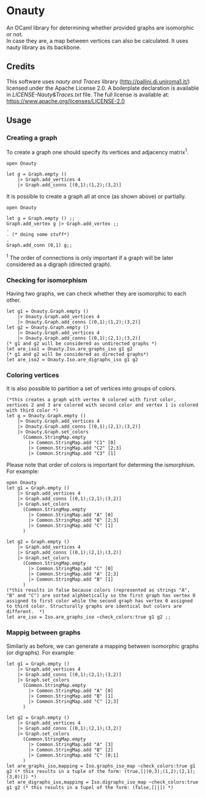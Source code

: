 # Onauty
An OCaml library for determining whether provided graphs are isomorphic or not.  
In case they are, a map between vertices can also be calculated.
It uses nauty library as its backbone.

## Credits
This software uses *nauty and Traces* library (http://pallini.di.uniroma1.it/) licensed under the Apache License 2.0. A boilerplate declaration is available in *LICENSE-Nauty&Traces.txt* file. 
The full license is available at: https://www.apache.org/licenses/LICENSE-2.0

## Usage
### Creating a graph
To create a graph one should specify its vertices and adjacency matrix<sup>1</sup>.
```
open Onauty

let g = Graph.empty ()
    |> Graph.add_vertices 4 
    |> Graph.add_conns [(0,1);(1,2);(3,2)]
```
It is possible to create a graph all at once (as shown above) or partially.
```
open Onauty

let g = Graph.empty () ;;
Graph.add_vertex g |> Graph.add_vertex ;;
.
. (* doing some stuff*)
.
Graph.add_conn (0,1) g;;
```
<sup>1</sup> The order of connections is only important if a graph will be later considered as a digraph (directed graph).
### Checking for isomorphism
Having two graphs, we can check whether they are isomorphic to each other.
```
let g1 = Onauty.Graph.empty ()
    |> Onauty.Graph.add_vertices 4 
    |> Onauty.Graph.add_conns [(0,1);(1,2);(3,2)]
let g2 = Onauty.Graph.empty () 
    |> Onauty.Graph.add_vertices 4 
    |> Onauty.Graph.add_conns [(0,1);(2,1);(3,2)]
(* g1 and g2 will be considered as undirected graphs *)
let are_iso1 = Onauty.Iso.are_graphs_iso g1 g2    
(* g1 and g2 will be considered as directed graphs*)
let are_iso2 = Onauty.Iso.are_digraphs_iso g1 g2    
```
### Coloring vertices
It is also possible to partition a set of vertices into groups of colors.
```
(*this creates a graph with vertex 0 colored with first color, vertices 2 and 3 are colored with second color and vertex 1 is colored with third color *)
let g = Onauty.Graph.empty () 
    |> Onauty.Graph.add_vertices 4 
    |> Onauty.Graph.add_conns [(0,1);(2,1);(3,2)]
    |> Onauty.Graph.set_colors 
      (Common.StringMap.empty 
        |> Common.StringMap.add "C1" [0]
        |> Common.StringMap.add "C2" [2;3]
        |> Common.StringMap.add "C3" [1]
```
Please note that order of colors is important for determing the ismorphism.
For example:
```
open Onauty
let g1 = Graph.empty () 
    |> Graph.add_vertices 4 
    |> Graph.add_conns [(0,1);(2,1);(3,2)]
    |> Graph.set_colors 
      (Common.StringMap.empty 
        |> Common.StringMap.add "A" [0]
        |> Common.StringMap.add "B" [2;3]
        |> Common.StringMap.add "C" [1] 
      )
      
let g2 = Graph.empty () 
    |> Graph.add_vertices 4 
    |> Graph.add_conns [(0,1);(2,1);(3,2)]
    |> Graph.set_colors 
      (Common.StringMap.empty 
        |> Common.StringMap.add "C" [0]
        |> Common.StringMap.add "A" [2;3]
        |> Common.StringMap.add "B" [1]
      )
(*this results in false because colors (represented as strings "A", "B" and "C") are sorted alphbetically so the first graph has vertex 0 assigned to first color while the second graph has vertex 0 assigned to third color. Structurally graphs are identical but colors are different.  *)
let are_iso = Iso.are_graphs_iso ~check_colors:true g1 g2 ;;
```
### Mappig between graphs
Similarly as before, we can generate a mapping between isomorphic graphs (or digraphs).
For example:
```
let g1 = Graph.empty () 
    |> Graph.add_vertices 4 
    |> Graph.add_conns [(0,1);(2,1);(3,2)]
    |> Graph.set_colors 
      (Common.StringMap.empty 
        |> Common.StringMap.add "A" [0]
        |> Common.StringMap.add "B" [1]
        |> Common.StringMap.add "C" [2;3] 
      )   
	
let g2 = Graph.empty () 
	|> Graph.add_vertices 4 
	|> Graph.add_conns [(0,1);(2,1);(3,2)]
	|> Graph.set_colors 
	  (Common.StringMap.empty 
		|> Common.StringMap.add "A" [3]
		|> Common.StringMap.add "B" [2]
		|> Common.StringMap.add "C" [0;1]
	  )
let are_graphs_iso,mapping = Iso.graphs_iso_map ~check_colors:true g1 g2 (* this results in a tuple of the form: (true,[|(0,3);(1,2);(2,1);(3,0)|]) *)
let are_digraphs_iso,mapping = Iso.digraphs_iso_map ~check_colors:true g1 g2 (* this results in a tupel of the form: (false,[||]) *)
```
